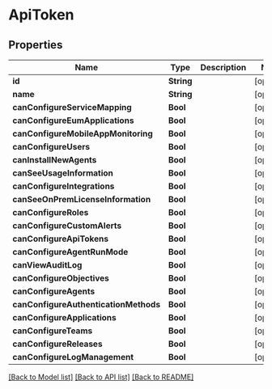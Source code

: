 # ApiToken

## Properties
Name | Type | Description | Notes
------------ | ------------- | ------------- | -------------
**id** | **String** |  | [optional] 
**name** | **String** |  | [optional] 
**canConfigureServiceMapping** | **Bool** |  | [optional] 
**canConfigureEumApplications** | **Bool** |  | [optional] 
**canConfigureMobileAppMonitoring** | **Bool** |  | [optional] 
**canConfigureUsers** | **Bool** |  | [optional] 
**canInstallNewAgents** | **Bool** |  | [optional] 
**canSeeUsageInformation** | **Bool** |  | [optional] 
**canConfigureIntegrations** | **Bool** |  | [optional] 
**canSeeOnPremLicenseInformation** | **Bool** |  | [optional] 
**canConfigureRoles** | **Bool** |  | [optional] 
**canConfigureCustomAlerts** | **Bool** |  | [optional] 
**canConfigureApiTokens** | **Bool** |  | [optional] 
**canConfigureAgentRunMode** | **Bool** |  | [optional] 
**canViewAuditLog** | **Bool** |  | [optional] 
**canConfigureObjectives** | **Bool** |  | [optional] 
**canConfigureAgents** | **Bool** |  | [optional] 
**canConfigureAuthenticationMethods** | **Bool** |  | [optional] 
**canConfigureApplications** | **Bool** |  | [optional] 
**canConfigureTeams** | **Bool** |  | [optional] 
**canConfigureReleases** | **Bool** |  | [optional] 
**canConfigureLogManagement** | **Bool** |  | [optional] 

[[Back to Model list]](../README.md#documentation-for-models) [[Back to API list]](../README.md#documentation-for-api-endpoints) [[Back to README]](../README.md)


